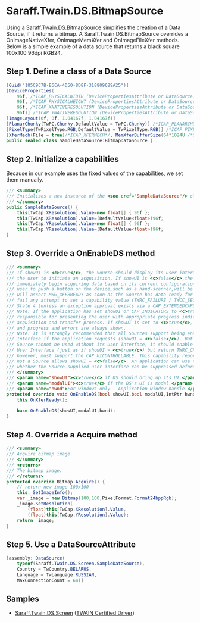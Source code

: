 ﻿# Saraff.Twain.DS.BitmapSource
Using a Saraff.Twain.DS.BitmapSource simplifies the creation of a Data Source, if it returns a bitmap. A Saraff.Twain.DS.BitmapSource overrides a OnImageNativeXfer, OnImageMemXfer and OnImageFileXfer methods.
Below is a simple example of a data source that returns a black square 100x100 96dpi RGB24.
## Step 1. Define a class of a Data Source
```c#
[Guid("185C9C7B-E6CA-4D50-8D8F-318809689A25")]
[DeviceProperties(
    96f, /*ICAP_PHYSICALWIDTH (DevicePropertiesAttribute or DataSource.OnCapabilityValueNeeded(CapabilityEventArgs))*/
    96f, /*ICAP_PHYSICALHEIGHT (DevicePropertiesAttribute or DataSource.OnCapabilityValueNeeded(CapabilityEventArgs))*/
    96f, /*ICAP_XNATIVERESOLUTION (DevicePropertiesAttribute or DataSource.OnCapabilityValueNeeded(CapabilityEventArgs))*/
    96f)] /*ICAP_YNATIVERESOLUTION (DevicePropertiesAttribute or DataSource.OnCapabilityValueNeeded(CapabilityEventArgs))*/
[ImageLayout(0f, 0f, 1.04167f, 1.04167f)]
[PlanarChunky(TwPC.Chunky,DefaultValue = TwPC.Chunky)] /*ICAP_PLANARCHUNKY (PlanarChunkyAttribute or DataSource.OnCapabilityValueNeeded(CapabilityEventArgs))*/
[PixelType(TwPixelType.RGB,DefaultValue = TwPixelType.RGB)] /*ICAP_PIXELTYPE (PixelTypeAttribute or DataSource.OnCapabilityValueNeeded(CapabilityEventArgs))*/
[XferMech(File = true)/*ICAP_XFERMECH*/, MemXferBufferSize(64*1024U /*64K*/)/*TW_SETUPMEMXFER.Preferred on DG_CONTROL / DAT_SETUPMEMXFER / MSG_GET operation*/]
public sealed class SampleDataSource:BitmapDataSource {
```
## Step 2. Initialize a capabilities
Because in our example uses the fixed values of the capabilities, we set them manually.

```c#
/// <summary>
/// Initializes a new instance of the <see cref="SampleDataSource"/> class.
/// </summary>
public SampleDataSource() {
    this[TwCap.XResolution].Value=new float[] { 96f };
    this[TwCap.XResolution].Value=(DefaultValue<float>)96f;
    this[TwCap.YResolution].Value=new float[] { 96f };
    this[TwCap.YResolution].Value=(DefaultValue<float>)96f;
}
```
## Step 3. Override a OnEnableDS method
```c#
/// <summary>
/// If showUI is <c>true</c>, the Source should display its user interface and wait for
/// the user to initiate an acquisition. If showUI is <c>false</c>,the Source should
/// immediately begin acquiring data based on its current configuration (a device that requires the
/// user to push a button on the device,such as a hand-scanner,will be “armed” by this operation and
/// will assert MSG_XFERREADY as soon as the Source has data ready for transfer). The Source should
/// fail any attempt to set a capability value (TWRC_FAILURE / TWCC_SEQERROR) until it returns to
/// State 4 (unless an exception approval exists via a CAP_EXTENDEDCAPS agreement).
/// Note: If the application has set showUI or CAP_INDICATORS to <c>true</c>, then the Source is
/// responsible for presenting the user with appropriate progress indicators regarding the
/// acquisition and transfer process. If showUI is set to <c>true</c>, CAP_INDICATORS is ignored
/// and progress and errors are always shown.
/// Note: It is strongly recommended that all Sources support being enabled without their User
/// Interface if the application requests (showUI = <c>false</c>). But if your
/// Source cannot be used without its User Interface, it should enable showing the Source
/// User Interface (just as if showUI = <c>true</c>) but return TWRC_CHECKSTATUS. All Sources,
/// however, must support the CAP_UICONTROLLABLE. This capability reports whether or
/// not a Source allows showUI = <c>false</c>. An application can use this capability to know
/// whether the Source-supplied user interface can be suppressed before it is displayed.
/// </summary>
/// <param name="showUI"><c>true</c> if DS should bring up its UI.</param>
/// <param name="modalUI"><c>true</c> if the DS's UI is modal.</param>
/// <param name="hwnd">For windows only - Application window handle.</param>
protected override void OnEnableDS(bool showUI,bool modalUI,IntPtr hwnd) {
    this.OnXferReady();

    base.OnEnableDS(showUI,modalUI,hwnd);
}
```
## Step 4. Override a Acquire method
```c#
/// <summary>
/// Acquire bitmap image.
/// </summary>
/// <returns>
/// The bitmap image.
/// </returns>
protected override Bitmap Acquire() {
    // return new image 100x100
    this._SetImageInfo();
    var _image = new Bitmap(100,100,PixelFormat.Format24bppRgb);
    _image.SetResolution(
        (float)this[TwCap.XResolution].Value,
        (float)this[TwCap.YResolution].Value);
    return _image;
}
```
## Step 5. Use a DataSourceAttribute
```c#
[assembly: DataSource(
    typeof(Saraff.Twain.DS.Screen.SampleDataSource),
    Country = TwCountry.BELARUS,
    Language = TwLanguage.RUSSIAN,
    MaxConnectionCount = 64)]
```

## Samples
* [Saraff.Twain.DS.Screen](../sarafftwainds/download/Saraff.Twain.DS.Screen.zip) ([TWAIN Certified Driver](https://resource.twain.org/twain-certified-drivers/entry/1536/))

